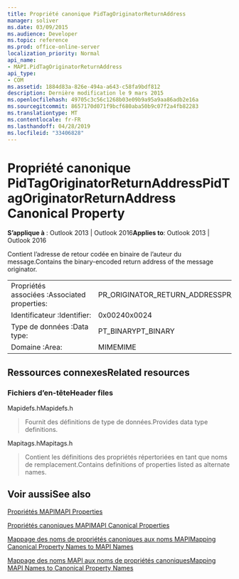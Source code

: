 ```yaml
---
title: Propriété canonique PidTagOriginatorReturnAddress
manager: soliver
ms.date: 03/09/2015
ms.audience: Developer
ms.topic: reference
ms.prod: office-online-server
localization_priority: Normal
api_name:
- MAPI.PidTagOriginatorReturnAddress
api_type:
- COM
ms.assetid: 1884d83a-826e-494a-a643-c58fa9bdf812
description: Dernière modification le 9 mars 2015
ms.openlocfilehash: 49705c3c56c1268b03e09b9a95a9aa86adb2e16a
ms.sourcegitcommit: 8657170d071f9bcf680aba50b9c07f2a4fb82283
ms.translationtype: MT
ms.contentlocale: fr-FR
ms.lasthandoff: 04/28/2019
ms.locfileid: "33406828"
---
```

# <a name="pidtagoriginatorreturnaddress-canonical-property"></a><span data-ttu-id="e384c-103">Propriété canonique PidTagOriginatorReturnAddress</span><span class="sxs-lookup"><span data-stu-id="e384c-103">PidTagOriginatorReturnAddress Canonical Property</span></span>

  
  
<span data-ttu-id="e384c-104">**S’applique à** : Outlook 2013 | Outlook 2016</span><span class="sxs-lookup"><span data-stu-id="e384c-104">**Applies to**: Outlook 2013 | Outlook 2016</span></span> 
  
<span data-ttu-id="e384c-105">Contient l’adresse de retour codée en binaire de l’auteur du message.</span><span class="sxs-lookup"><span data-stu-id="e384c-105">Contains the binary-encoded return address of the message originator.</span></span>
  
|||
|:-----|:-----|
|<span data-ttu-id="e384c-106">Propriétés associées :</span><span class="sxs-lookup"><span data-stu-id="e384c-106">Associated properties:</span></span>  <br/> |<span data-ttu-id="e384c-107">PR_ORIGINATOR_RETURN_ADDRESS</span><span class="sxs-lookup"><span data-stu-id="e384c-107">PR_ORIGINATOR_RETURN_ADDRESS</span></span>  <br/> |
|<span data-ttu-id="e384c-108">Identificateur :</span><span class="sxs-lookup"><span data-stu-id="e384c-108">Identifier:</span></span>  <br/> |<span data-ttu-id="e384c-109">0x0024</span><span class="sxs-lookup"><span data-stu-id="e384c-109">0x0024</span></span>  <br/> |
|<span data-ttu-id="e384c-110">Type de données :</span><span class="sxs-lookup"><span data-stu-id="e384c-110">Data type:</span></span>  <br/> |<span data-ttu-id="e384c-111">PT_BINARY</span><span class="sxs-lookup"><span data-stu-id="e384c-111">PT_BINARY</span></span>  <br/> |
|<span data-ttu-id="e384c-112">Domaine :</span><span class="sxs-lookup"><span data-stu-id="e384c-112">Area:</span></span>  <br/> |<span data-ttu-id="e384c-113">MIME</span><span class="sxs-lookup"><span data-stu-id="e384c-113">MIME</span></span>  <br/> |
   
## <a name="related-resources"></a><span data-ttu-id="e384c-114">Ressources connexes</span><span class="sxs-lookup"><span data-stu-id="e384c-114">Related resources</span></span>

### <a name="header-files"></a><span data-ttu-id="e384c-115">Fichiers d’en-tête</span><span class="sxs-lookup"><span data-stu-id="e384c-115">Header files</span></span>

<span data-ttu-id="e384c-116">Mapidefs.h</span><span class="sxs-lookup"><span data-stu-id="e384c-116">Mapidefs.h</span></span>
  
> <span data-ttu-id="e384c-117">Fournit des définitions de type de données.</span><span class="sxs-lookup"><span data-stu-id="e384c-117">Provides data type definitions.</span></span>
    
<span data-ttu-id="e384c-118">Mapitags.h</span><span class="sxs-lookup"><span data-stu-id="e384c-118">Mapitags.h</span></span>
  
> <span data-ttu-id="e384c-119">Contient les définitions des propriétés répertoriées en tant que noms de remplacement.</span><span class="sxs-lookup"><span data-stu-id="e384c-119">Contains definitions of properties listed as alternate names.</span></span>
    
## <a name="see-also"></a><span data-ttu-id="e384c-120">Voir aussi</span><span class="sxs-lookup"><span data-stu-id="e384c-120">See also</span></span>



[<span data-ttu-id="e384c-121">Propriétés MAPI</span><span class="sxs-lookup"><span data-stu-id="e384c-121">MAPI Properties</span></span>](mapi-properties.md)
  
[<span data-ttu-id="e384c-122">Propriétés canoniques MAPI</span><span class="sxs-lookup"><span data-stu-id="e384c-122">MAPI Canonical Properties</span></span>](mapi-canonical-properties.md)
  
[<span data-ttu-id="e384c-123">Mappage des noms de propriétés canoniques aux noms MAPI</span><span class="sxs-lookup"><span data-stu-id="e384c-123">Mapping Canonical Property Names to MAPI Names</span></span>](mapping-canonical-property-names-to-mapi-names.md)
  
[<span data-ttu-id="e384c-124">Mappage des noms MAPI aux noms de propriétés canoniques</span><span class="sxs-lookup"><span data-stu-id="e384c-124">Mapping MAPI Names to Canonical Property Names</span></span>](mapping-mapi-names-to-canonical-property-names.md)

